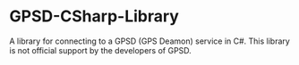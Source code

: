 # GPSD-CSharp-Library
A library for connecting to a GPSD (GPS Deamon) service in C#.
This library is not official support by the developers of GPSD.

